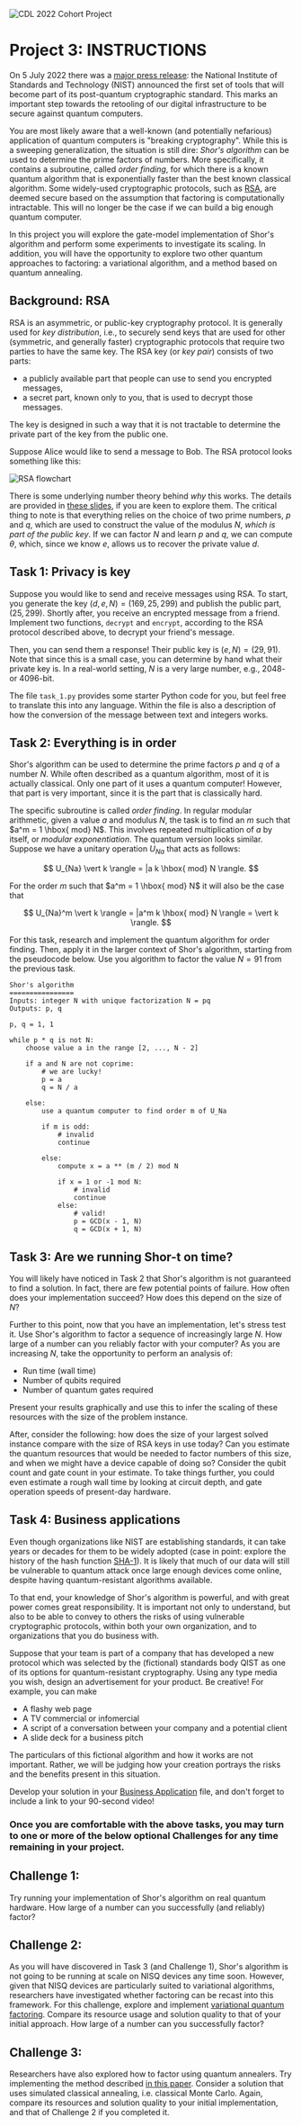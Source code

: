 ![CDL 2022 Cohort Project](../CDL_logo.jpg)

# Project 3: INSTRUCTIONS

On 5 July 2022 there was a [major press
release](https://www.nist.gov/news-events/news/2022/07/nist-announces-first-four-quantum-resistant-cryptographic-algorithms):
the National Institute of Standards and Technology (NIST) announced the first
set of tools that will become part of its post-quantum cryptographic
standard. This marks an important step towards the retooling of our digital
infrastructure to be secure against quantum computers.

You are most likely aware that a well-known (and potentially nefarious)
application of quantum computers is "breaking cryptography". While this is a
sweeping generalization, the situation is still dire: *Shor's algorithm* can be
used to determine the prime factors of numbers. More specifically, it contains a
subroutine, called *order finding*, for which there is a known quantum algorithm
that is exponentially faster than the best known classical algorithm. Some
widely-used cryptographic protocols, such as
[RSA](https://en.wikipedia.org/wiki/RSA_(cryptosystem)), are deemed secure based
on the assumption that factoring is computationally intractable. This will no
longer be the case if we can build a big enough quantum computer.

In this project you will explore the gate-model implementation of Shor's
algorithm and perform some experiments to investigate its scaling. In addition,
you will have the opportunity to explore two other quantum approaches to
factoring: a variational algorithm, and a method based on quantum annealing.

## Background: RSA

RSA is an asymmetric, or public-key cryptography protocol. It is
generally used for *key distribution*, i.e., to securely send 
keys that are used for other (symmetric, and generally faster) cryptographic protocols that
require two parties to have the same key. The RSA key (or *key pair*)
consists of two parts:

 - a publicly available part that people can use to send you
 encrypted messages,
 - a secret part, known only to you, that is used to decrypt those messages.
 
The key is designed in such a way that it is not tractable to determine
the private part of the key from the public one.

Suppose Alice would like to send a message to Bob. The RSA protocol looks
something like this:

![RSA flowchart](img/rsa.png)

There is some underlying number theory behind *why* this works. The details are
provided in [these slides](rsa_number_theory.pdf), if you are keen to explore
them.  The critical thing to note is that everything relies on the choice of two
prime numbers, $p$ and $q$, which are used to construct the value of the modulus $N$,
*which is part of the public key*. If we can factor $N$ and learn $p$ and $q$,
we can compute $\theta$, which, since we know $e$, allows us to recover
the private value $d$.

## Task 1: Privacy is key

Suppose you would like to send and receive messages using RSA. To start, you
generate the key $(d, e, N) = (169, 25, 299)$ and publish the public part, 
$(25, 299)$. Shortly after, you receive an encrypted message from a friend. Implement
two functions, `decrypt` and `encrypt`, according to the RSA protocol described
above, to decrypt your friend's message. 

Then, you can send them a response! Their public key is $(e, N) = (29, 91)$. 
Note that since this is a small case, you can determine by hand what their
private key is. In a real-world setting, $N$ is a very large number, e.g., 2048-
or 4096-bit.

The file `task_1.py` provides some starter Python code for you, but feel free to
translate this into any language. Within the file is also a description of how
the conversion of the message between text and integers works.

## Task 2: Everything is in order

Shor's algorithm can be used to determine the prime factors $p$ and $q$ of a
number $N$. While often described as a quantum algorithm, most of it is actually
classical. Only one part of it uses a quantum computer! However, that part is
very important, since it is the part that is classically hard.

The specific subroutine is called *order finding*. In regular modular arithmetic,
given a value $a$ and modulus $N$, the task is to find an $m$ such that 
$a^m = 1 \hbox{ mod} N$. This involves repeated multiplication of $a$ by itself, or *modular
exponentiation*. The quantum version looks similar. Suppose we have a unitary
operation $U_{Na}$ that acts as follows:

$$
U_{Na} \vert k \rangle = |a k \hbox{ mod} N \rangle.
$$

For the order $m$ such that $a^m = 1 \hbox{ mod} N$ it will also be the case that

$$
U_{Na}^m \vert k  \rangle = |a^m k \hbox{ mod} N \rangle = \vert k \rangle.
$$

For this task, research and implement the quantum algorithm for order finding. 
Then, apply it in the larger context of Shor's algorithm, starting
from the pseudocode below. Use you algorithm to factor the value $N = 91$ from
the previous task.


```
Shor's algorithm
================
Inputs: integer N with unique factorization N = pq
Outputs: p, q

p, q = 1, 1

while p * q is not N:
    choose value a in the range [2, ..., N - 2]
	
    if a and N are not coprime:
        # we are lucky!
        p = a
        q = N / a

    else:
        use a quantum computer to find order m of U_Na
	    
        if m is odd:
            # invalid
            continue
			
        else:
            compute x = a ** (m / 2) mod N
		
            if x = 1 or -1 mod N:
                # invalid
                continue
            else:
                # valid!
                p = GCD(x - 1, N)
                q = GCD(x + 1, N)
```


## Task 3: Are we running Shor-t on time?

You will likely have noticed in Task 2 that Shor's algorithm is not guaranteed
to find a solution. In fact, there are few potential points of failure. How
often does your implementation succeed? How does this depend on the size of $N$?

Further to this point, now that you have an implementation, let's stress test
it. Use Shor's algorithm to factor a sequence of increasingly large $N$. How
large of a number can you reliably factor with your computer?  As you are
increasing $N$, take the opportunity to perform an analysis of:

 - Run time (wall time)
 - Number of qubits required
 - Number of quantum gates required

Present your results graphically and use this to infer the scaling of these
resources with the size of the problem instance.

After, consider the following: how does the size of your largest solved instance
compare with the size of RSA keys in use today? Can you estimate the quantum
resources that would be needed to factor numbers of this size, and when we might
have a device capable of doing so? Consider the qubit count and gate count in
your estimate. To take things further, you could even estimate a rough wall time
by looking at circuit depth, and gate operation speeds of present-day hardware.

## Task 4: Business applications

Even though organizations like NIST are establishing standards, it can
take years or decades for them to be widely adopted (case in point:
explore the history of the hash function
[SHA-1](https://en.wikipedia.org/wiki/SHA-1)). It is likely that much of our
data will still be vulnerable to quantum attack once large enough devices come online,
despite having quantum-resistant algorithms available.

To that end, your knowledge of Shor's algorithm is powerful, and with great
power comes great responsibility. It is important not only to understand, but
also to be able
to convey to others the risks of using vulnerable cryptographic protocols,
within both your own organization, and to organizations that you do business with.

Suppose that your team is part of a company that has developed a new
protocol which was selected by the (fictional) standards body QIST as one of its
options for quantum-resistant cryptography. Using any type media you wish,
design an advertisement for your product. Be creative! For example, you can
make

 - A flashy web page
 - A TV commercial or infomercial
 - A script of a conversation between your company and a potential client
 - A slide deck for a business pitch
 
The particulars of this fictional algorithm and how it works are not
important. Rather, we will be judging how your creation portrays the risks and
the benefits present in this situation. 

Develop your solution in your [Business Application](./Business_Application.md) file, and don't forget to include a link to your 90-second video!

### Once you are comfortable with the above tasks, you may turn to one or more of the below optional **Challenges** for any time remaining in your project. 

## Challenge 1:

Try running your implementation of Shor's algorithm on real quantum
hardware. How large of a number can you successfully (and reliably) factor?

## Challenge 2:

As you will have discovered in Task 3 (and Challenge 1), Shor's algorithm is not
going to be running at scale on NISQ devices any time soon. However, given that
NISQ devices are particularly suited to variational algorithms, researchers have
investigated whether factoring can be recast into this framework. For this
challenge, explore and implement [variational quantum
factoring](https://arxiv.org/abs/1808.08927). Compare its resource
usage and solution quality to that of your initial approach. How large of a
number can you successfully factor?

## Challenge 3:

Researchers have also explored how to factor using quantum annealers. Try
implementing the method described [in this
paper](https://www.nature.com/articles/s41598-018-36058-z). 
Consider a solution that uses simulated classical annealing, i.e. classical Monte Carlo.
Again, compare its
resources and solution quality to your initial implementation, and that of
Challenge 2 if you completed it.


